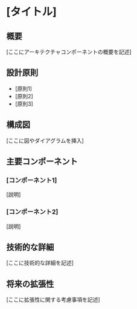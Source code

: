 # [タイトル]

## 概要

[ここにアーキテクチャコンポーネントの概要を記述]

## 設計原則

- [原則1]
- [原則2]
- [原則3]

## 構成図

[ここに図やダイアグラムを挿入]

## 主要コンポーネント

### [コンポーネント1]
[説明]

### [コンポーネント2]
[説明]

## 技術的な詳細

[ここに技術的な詳細を記述]

## 将来の拡張性

[ここに拡張性に関する考慮事項を記述]
